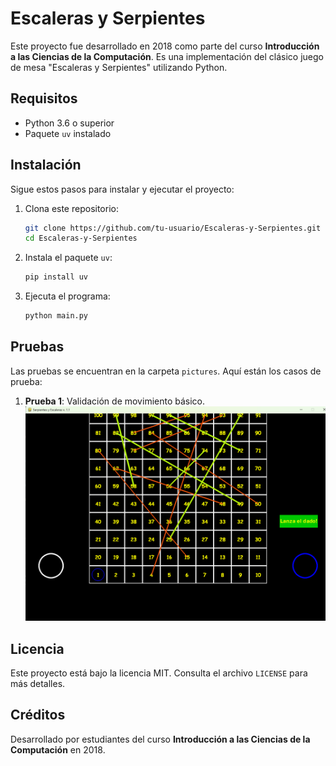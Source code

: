 # Escaleras y Serpientes

Este proyecto fue desarrollado en 2018 como parte del curso **Introducción a las Ciencias de la Computación**. Es una implementación del clásico juego de mesa "Escaleras y Serpientes" utilizando Python.

## Requisitos

- Python 3.6 o superior
- Paquete `uv` instalado

## Instalación

Sigue estos pasos para instalar y ejecutar el proyecto:

1. Clona este repositorio:
    ```bash
    git clone https://github.com/tu-usuario/Escaleras-y-Serpientes.git
    cd Escaleras-y-Serpientes
    ```

2. Instala el paquete `uv`:
    ```bash
    pip install uv
    ```

3. Ejecuta el programa:
    ```bash
    python main.py
    ```

## Pruebas

Las pruebas se encuentran en la carpeta `pictures`. Aquí están los casos de prueba:

1. **Prueba 1**: Validación de movimiento básico.
    ![Prueba 1](pictures/img01.png)

## Licencia

Este proyecto está bajo la licencia MIT. Consulta el archivo `LICENSE` para más detalles.

## Créditos

Desarrollado por estudiantes del curso **Introducción a las Ciencias de la Computación** en 2018.